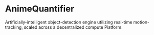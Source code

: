 # AnimeQuantifier
Artificially-intelligent object-detection engine utilizing real-time motion-tracking, scaled across a decentralized compute Platform.
